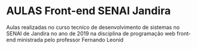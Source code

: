 # AULAS Front-end SENAI Jandira
Aulas realizadas no curso tecnico de desenvolvimento de sistemas no SENAI de Jandira no ano de 2019 na disciplina de programação web front-end ministrada pelo professor Fernando Leonid